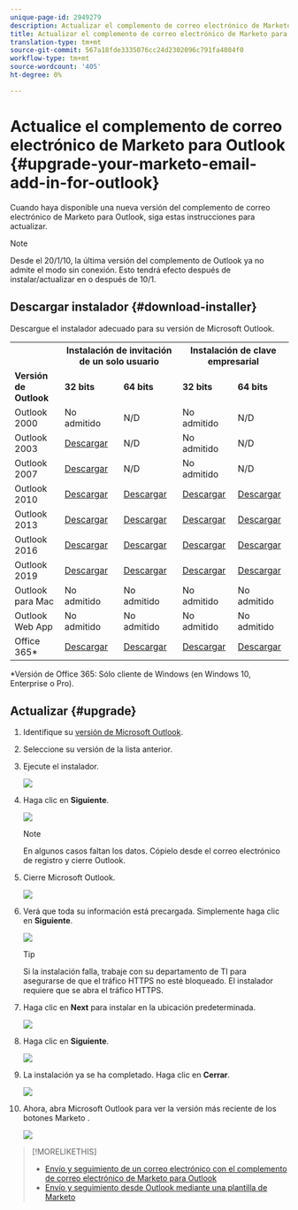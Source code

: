 ```yaml
---
unique-page-id: 2949279
description: Actualizar el complemento de correo electrónico de Marketo para Outlook - Marketo Docs - Documentación del producto
title: Actualizar el complemento de correo electrónico de Marketo para Outlook
translation-type: tm+mt
source-git-commit: 567a18fde3335076cc24d2302096c791fa4084f0
workflow-type: tm+mt
source-wordcount: '405'
ht-degree: 0%

---
```



# Actualice el complemento de correo electrónico de Marketo para Outlook {#upgrade-your-marketo-email-add-in-for-outlook}

Cuando haya disponible una nueva versión del complemento de correo electrónico de Marketo para Outlook, siga estas instrucciones para actualizar.

>[!NOTE]
>
>Desde el 20/1/10, la última versión del complemento de Outlook ya no admite el modo sin conexión. Esto tendrá efecto después de instalar/actualizar en o después de 10/1.

## Descargar instalador {#download-installer}

Descargue el instalador adecuado para su versión de Microsoft Outlook.

<table> 
 <colgroup> 
  <col> 
  <col> 
  <col> 
  <col> 
  <col> 
 </colgroup> 
 <tbody> 
  <tr> 
   <th><br></th> 
   <th colspan="2">Instalación de invitación de un solo usuario</th> 
   <th colspan="2">Instalación de clave empresarial</th> 
  </tr> 
  <tr> 
   <td><strong>Versión de Outlook</strong></td> 
   <td><strong>32 bits</strong></td> 
   <td><strong>64 bits</strong></td> 
   <td><strong>32 bits</strong></td> 
   <td><strong>64 bits</strong></td> 
  </tr> 
  <tr> 
   <td>Outlook 2000</td> 
   <td>No admitido</td> 
   <td>N/D</td> 
   <td>No admitido</td> 
   <td>N/D</td> 
  </tr> 
  <tr> 
   <td>Outlook 2003</td> 
   <td><a href="https://munchkin.marketo.net/MarketoAddInSetup32.msi" rel="nofollow">Descargar</a></td> 
   <td>N/D</td> 
   <td>No admitido</td> 
   <td>N/D</td> 
  </tr> 
  <tr> 
   <td>Outlook 2007</td> 
   <td><a href="https://munchkin.marketo.net/MarketoAddInSetup32.msi" rel="nofollow">Descargar</a></td> 
   <td>N/D</td> 
   <td>No admitido</td> 
   <td>N/D</td> 
  </tr> 
  <tr> 
   <td>Outlook 2010</td> 
   <td><a href="https://munchkin.marketo.net/MarketoAddInSetup32.msi" rel="nofollow">Descargar</a></td> 
   <td><a href="https://munchkin.marketo.net/MarketoAddInSetup64.msi" rel="nofollow">Descargar</a></td> 
   <td><a href="https://munchkin.marketo.net/MarketoAddInSetup32.msi" rel="nofollow">Descargar</a></td> 
   <td><a href="https://munchkin.marketo.net/MarketoAddInSetup64.msi" rel="nofollow">Descargar</a></td> 
  </tr> 
  <tr> 
   <td>Outlook 2013</td> 
   <td><a href="https://munchkin.marketo.net/MarketoAddInSetup32.msi" rel="nofollow">Descargar</a></td> 
   <td><a href="https://munchkin.marketo.net/MarketoAddInSetup64.msi" rel="nofollow">Descargar</a></td> 
   <td><a href="https://munchkin.marketo.net/MarketoAddInSetup32.msi" rel="nofollow">Descargar</a></td> 
   <td><a href="https://munchkin.marketo.net/MarketoAddInSetup64.msi" rel="nofollow">Descargar</a></td> 
  </tr> 
  <tr> 
   <td>Outlook 2016</td> 
   <td><a href="https://munchkin.marketo.net/MarketoAddInSetup32.msi" rel="nofollow">Descargar</a></td> 
   <td><a href="https://munchkin.marketo.net/MarketoAddInSetup64.msi" rel="nofollow">Descargar</a></td> 
   <td><a href="https://munchkin.marketo.net/MarketoAddInSetup32.msi" rel="nofollow">Descargar</a></td> 
   <td><a href="https://munchkin.marketo.net/MarketoAddInSetup64.msi" rel="nofollow">Descargar</a></td> 
  </tr> 
  <tr> 
   <td colspan="1">Outlook 2019</td> 
   <td colspan="1"><a href="https://munchkin.marketo.net/MarketoAddInSetup32.msi" rel="nofollow">Descargar</a></td> 
   <td colspan="1"><a href="https://munchkin.marketo.net/MarketoAddInSetup64.msi" rel="nofollow">Descargar</a></td> 
   <td colspan="1"><a href="https://munchkin.marketo.net/MarketoAddInSetup32.msi" rel="nofollow">Descargar</a></td> 
   <td colspan="1"><a href="https://munchkin.marketo.net/MarketoAddInSetup64.msi" rel="nofollow">Descargar</a></td> 
  </tr> 
  <tr> 
   <td>Outlook para Mac</td> 
   <td>No admitido</td> 
   <td>No admitido</td> 
   <td>No admitido</td> 
   <td>No admitido</td> 
  </tr> 
  <tr> 
   <td colspan="1">Outlook Web App</td> 
   <td colspan="1">No admitido</td> 
   <td colspan="1">No admitido</td> 
   <td colspan="1">No admitido</td> 
   <td colspan="1">No admitido</td> 
  </tr> 
  <tr> 
   <td colspan="1">Office 365*</td> 
   <td colspan="1"><a href="https://munchkin.marketo.net/MarketoAddInSetup32.msi" rel="nofollow">Descargar</a></td> 
   <td colspan="1"><a href="https://munchkin.marketo.net/MarketoAddInSetup64.msi" rel="nofollow">Descargar</a></td> 
   <td colspan="1"><a href="https://munchkin.marketo.net/MarketoAddInSetup32.msi" rel="nofollow">Descargar</a></td> 
   <td colspan="1"><a href="https://munchkin.marketo.net/MarketoAddInSetup64.msi" rel="nofollow">Descargar</a></td> 
  </tr> 
 </tbody> 
</table>

*Versión de Office 365: Sólo cliente de Windows (en Windows 10, Enterprise o Pro).

## Actualizar {#upgrade}

1. Identifique su [versión de Microsoft Outlook](https://support.microsoft.com/en-us/office/what-version-of-outlook-do-i-have-b3a9568c-edb5-42b9-9825-d48d82b2257c?ui=en-us&amp;rs=en-us&amp;ad=us).

1. Seleccione su versión de la lista anterior.

1. Ejecute el instalador.

   ![](assets/image2014-9-23-16-3a53-3a56.png)

1. Haga clic en **Siguiente**.

   ![](assets/image2014-9-23-16-3a54-3a8.png)

   >[!NOTE]
   >
   >En algunos casos faltan los datos. Cópielo desde el correo electrónico de registro y cierre Outlook.

1. Cierre Microsoft Outlook.

   ![](assets/ent-key-close-outlook-hand.png)

1. Verá que toda su información está precargada. Simplemente haga clic en **Siguiente**.

   ![](assets/image2014-9-23-16-3a54-3a40.png)

   >[!TIP]
   >
   >Si la instalación falla, trabaje con su departamento de TI para asegurarse de que el tráfico HTTPS no esté bloqueado. El instalador requiere que se abra el tráfico HTTPS.

1. Haga clic en **Next** para instalar en la ubicación predeterminada.

   ![](assets/image2014-9-23-16-3a54-3a55.png)

1. Haga clic en **Siguiente**.

   ![](assets/image2014-9-23-16-3a55-3a20.png)

1. La instalación ya se ha completado. Haga clic en **Cerrar**.

   ![](assets/image2014-9-23-16-3a55-3a34.png)

1. Ahora, abra Microsoft Outlook para ver la versión más reciente de los botones Marketo .

   ![](assets/image2016-8-24-15-3a47-3a38.png)

>[!MORELIKETHIS]
>
>* [Envío y seguimiento de un correo electrónico con el complemento de correo electrónico de Marketo para Outlook](/help/marketo/product-docs/marketo-sales-insight/msi-outlook-plugin/send-and-track-an-email-with-the-email-add-in-for-outlook.md)
>* [Envío y seguimiento desde Outlook mediante una plantilla de Marketo](/help/marketo/product-docs/marketo-sales-insight/msi-outlook-plugin/send-and-track-from-outlook-using-a-marketo-template.md)

